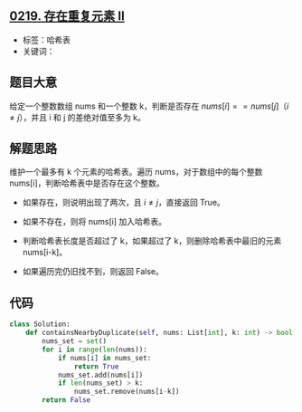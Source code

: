 ## [0219. 存在重复元素 II](https://leetcode-cn.com/problems/contains-duplicate-ii/)

- 标签：哈希表
- 关键词：

## 题目大意

给定一个整数数组 nums 和一个整数 k，判断是否存在 $nums[i] == nums[j]（i \ne j）$，并且 i 和 j 的差绝对值至多为 k。

## 解题思路

维护一个最多有 k 个元素的哈希表。遍历 nums，对于数组中的每个整数 nums[i]，判断哈希表中是否存在这个整数。

- 如果存在，则说明出现了两次，且 $i \ne j$，直接返回 True。

- 如果不存在，则将 nums[i] 加入哈希表。
- 判断哈希表长度是否超过了 k，如果超过了 k，则删除哈希表中最旧的元素 nums[i-k]。
- 如果遍历完仍旧找不到，则返回 False。

## 代码

```Python
class Solution:
    def containsNearbyDuplicate(self, nums: List[int], k: int) -> bool:
        nums_set = set()
        for i in range(len(nums)):
            if nums[i] in nums_set:
                return True
            nums_set.add(nums[i])
            if len(nums_set) > k:
                nums_set.remove(nums[i-k])
        return False
```

